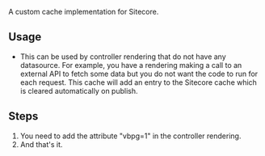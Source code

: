 
A custom cache implementation for Sitecore.

## Usage
* This can be used by controller rendering that do not have any datasource.
  For example, you have a rendering making a call to an external API to fetch some data but you do not want the code to run for each request.
  This cache will add an entry to the Sitecore cache which is cleared automatically on publish.

## Steps
1. You need to add the attribute "vbpg=1" in the controller rendering.
2. And that's it.

